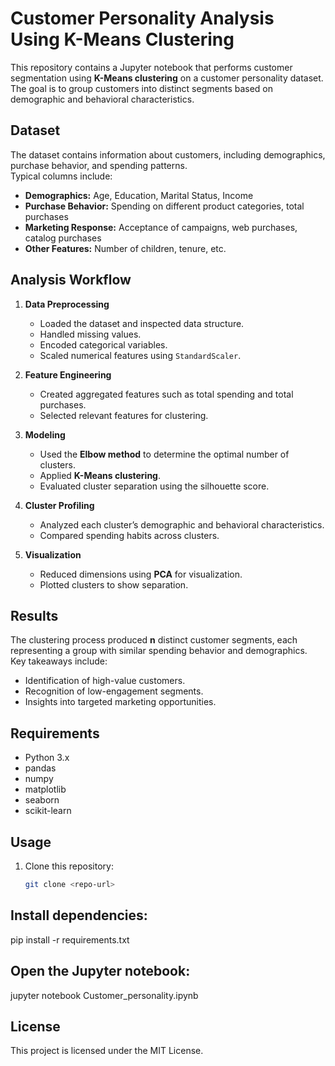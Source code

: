 # Customer Personality Analysis Using K-Means Clustering

This repository contains a Jupyter notebook that performs customer segmentation using **K-Means clustering** on a customer personality dataset. The goal is to group customers into distinct segments based on demographic and behavioral characteristics.

## Dataset

The dataset contains information about customers, including demographics, purchase behavior, and spending patterns.  
Typical columns include:
- **Demographics:** Age, Education, Marital Status, Income
- **Purchase Behavior:** Spending on different product categories, total purchases
- **Marketing Response:** Acceptance of campaigns, web purchases, catalog purchases
- **Other Features:** Number of children, tenure, etc.

## Analysis Workflow

1. **Data Preprocessing**
   - Loaded the dataset and inspected data structure.
   - Handled missing values.
   - Encoded categorical variables.
   - Scaled numerical features using `StandardScaler`.

2. **Feature Engineering**
   - Created aggregated features such as total spending and total purchases.
   - Selected relevant features for clustering.

3. **Modeling**
   - Used the **Elbow method** to determine the optimal number of clusters.
   - Applied **K-Means clustering**.
   - Evaluated cluster separation using the silhouette score.

4. **Cluster Profiling**
   - Analyzed each cluster’s demographic and behavioral characteristics.
   - Compared spending habits across clusters.

5. **Visualization**
   - Reduced dimensions using **PCA** for visualization.
   - Plotted clusters to show separation.

## Results

The clustering process produced **n** distinct customer segments, each representing a group with similar spending behavior and demographics.  
Key takeaways include:
- Identification of high-value customers.
- Recognition of low-engagement segments.
- Insights into targeted marketing opportunities.

## Requirements

- Python 3.x
- pandas
- numpy
- matplotlib
- seaborn
- scikit-learn

## Usage

1. Clone this repository:
   ```bash
   git clone <repo-url>
   
## Install dependencies:


pip install -r requirements.txt

## Open the Jupyter notebook:


jupyter notebook Customer_personality.ipynb

## License
This project is licensed under the MIT License.


